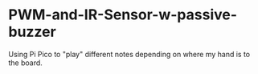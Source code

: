 # PWM-and-IR-Sensor-w-passive-buzzer
Using Pi Pico to "play" different notes depending on where my hand is to the board.
